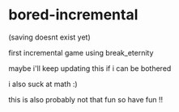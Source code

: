 # bored-incremental

(saving doesnt exist yet)

first incremental game using break_eternity

maybe i'll keep updating this if i can be bothered

i also suck at math :)

this is also probably not that fun so have fun !!
